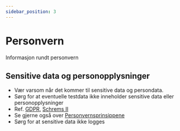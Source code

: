 ```yaml
---
sidebar_position: 3
---
```


# Personvern

Informasjon rundt personvern

## Sensitive data og personopplysninger

- Vær varsom når det kommer til sensitive data og persondata.
- Sørg for at eventuelle testdata ikke inneholder sensitive data eller personopplysninger
- Ref. [GDPR](https://ec.europa.eu/info/law/law-topic/data-protection/eu-data-protection-rules_en), [Schrems II](https://www.datatilsynet.no/aktuelt/aktuelle-nyheter-2021/oppdatert-veiledning-om-schrems-ii-fra-edpb/)
- Se gjerne også over [Personvernsprinsippene](https://www.datatilsynet.no/rettigheter-og-plikter/personvernprinsippene/)
- Sørg for at sensitive data ikke logges
